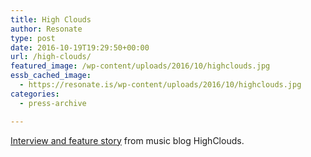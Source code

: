 ```yaml
---
title: High Clouds
author: Resonate
type: post
date: 2016-10-19T19:29:50+00:00
url: /high-clouds/
featured_image: /wp-content/uploads/2016/10/highclouds.jpg
essb_cached_image:
  - https://resonate.is/wp-content/uploads/2016/10/highclouds.jpg
categories:
  - press-archive

---
```

<a href="http://www.highclouds.org/the-music-streaming-war-challenges-sustainability-revolution/" target="_blank" rel="noopener noreferrer">Interview and feature story</a> from music blog HighClouds.